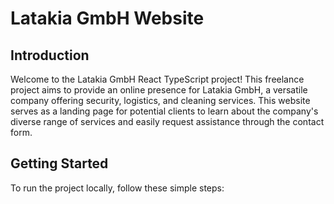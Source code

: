 # Latakia GmbH Website

## Introduction

Welcome to the Latakia GmbH React TypeScript project! This freelance project aims to provide an online presence for Latakia GmbH, a versatile company offering security, logistics, and cleaning services. This website serves as a landing page for potential clients to learn about the company's diverse range of services and easily request assistance through the contact form.

## Getting Started

To run the project locally, follow these simple steps:

